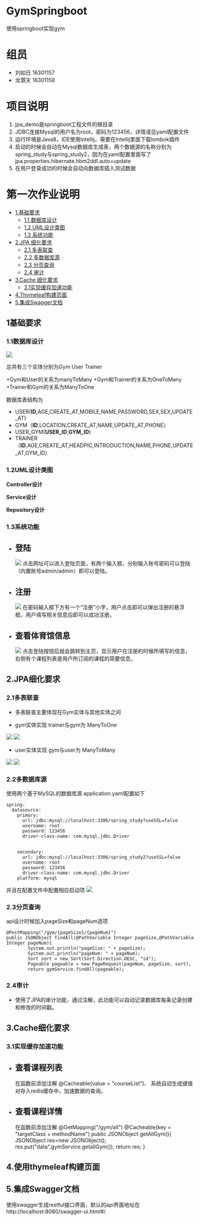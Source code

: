 # GymSpringboot
使用springboot实现gym

# 组员

+ 刘如日 16301157  
+ 龙灏天 16301158  

# 项目说明
1. jpa_demo是springboot工程文件的根目录  
3. JDBC连接Mysql的用户名为root，密码为123456，详情请见yaml配置文件
4. 运行环境是Java8，IDE使用Intellij，需要在Intellij里面下载lombok插件
5. 启动的时候会自动在Mysql数据库生成表，两个数据源的名称分别为spring_study与spring_study2，因为在yaml配置里面写了jpa.properties.hibernate.hbm2ddl.auto=update
6. 在用户登录成功的时候会自动向数据库插入测试数据

<!-- TOC -->
# 第一次作业说明
  - [1.基础要求](#1基础要求)
      - [1.1 数据库设计](#11数据库设计)
      - [1.2 UML设计类图](#12UML设计类图)
      - [1.3 系统功能](#13系统功能)
  - [2.JPA 细化要求](#2JPA细化要求)
      - [2.1 多表联查](#21多表联查)
      - [2.2 多数据库源](#22多数据库源)
      - [2.3 分页查询](#23分页查询)
      - [2.4 审计](#24审计)
  - [3.Cache 细化要求](#3Cache细化要求)
      - [3.1实现缓存加速功能](#31实现缓存加速功能)
  - [4.Thymeleaf构建页面](#4Thymeleaf构建页面)
  - [5.集成Swagger文档](#5集成Swagger文档)
<!-- /TOC -->  

## 1基础要求

### 1.1数据库设计

![](/docImage/GymSpringERModel.png)

总共有三个实体分别为Gym User Trainer

+Gym和User的关系为manyToMany
+Gym和Trainer的关系为OneToMany
+Trainer和Gym的关系为ManyToOne

数据库表结构为
+ USER(**ID**,AGE,CREATE_AT,MOBILE,NAME,PASSWORD,SEX,SEX,UPDATE_AT)
+ GYM（**ID**,LOCATION,CREATE_AT,NAME,UPDATE_AT,PHONE）
+ USER_GYM(**USER_ID**,**GYM_ID**)
+ TRAINER（**ID**,AGE,CREATE_AT,HEADPIC,INTRODUCTION,NAME,PHONE,UPDATE_AT,GYM_ID）

### 1.2UML设计类图

**Controller设计**

**Service设计**

**Repository设计**

### 1.3系统功能

+ 登陆
    -
    ![](/docImage/loginPage.png)
    点击网址可以进入登陆页面，有两个输入框，分别输入账号密码可以登陆（内置账号admin/admin）即可以登陆。
+ 注册
    -
    ![](/docImage/registerPage.png)
    在密码输入框下方有一个“注册”小字，用户点击即可以弹出注册的悬浮框，用户填写相关信息后即可以成功注册。
+ 查看体育馆信息
    -
    ![](/docImage/personPage.png)
    点击登陆按钮后就会跳转到主页，显示用户在注册的时候所填写的信息，右侧有个课程列表是用户所订阅的课程的简要信息。
    
## 2.JPA细化要求

### 2.1多表联查

+ 多表联查主要体现在Gym实体与其他实体之间

+ gym实体实现 trainer与gym为 ManyToOne

![](/docImage/gym_trainer.png)
![](/docImage/trainer_gym.png)

+ user实体实现 gym与user为 ManyToMany

![](/docImage/gym_user.png)
![](/docImage/user_gym.png)

### 2.2多数据库源

使用两个基于MySQL的数据库源 application.yaml配置如下

    spring:
      datasource:
        primary:
          url: jdbc:mysql://localhost:3306/spring_study?useSSL=false
          username: root
          password: 123456
          driver-class-name: com.mysql.jdbc.Driver


        secondary:
          url: jdbc:mysql://localhost:3306/spring_study2?useSSL=false
          username: root
          password: 123456
          driver-class-name: com.mysql.jdbc.Driver
        platform: mysql

并且在配置文件中配置相应启动项
![](docImage/mutil_datasource.png)


### 2.3分页查询

api设计时候加入pageSize和pageNum选项

    @PostMapping("/gym/{pageSize}/{pageNum}")
    public JSONObject findAll(@PathVariable Integer pageSize,@PathVariable Integer pageNum){
            System.out.println("pageSize: " + pageSize);
            System.out.println("pageNum: " + pageNum);
            Sort sort = new Sort(Sort.Direction.DESC, "id");
            Pageable pageable = new PageRequest(pageNum, pageSize, sort);
            return gymService.findAll(pageable);

### 2.4审计

+ 使用了JPA的审计功能，通过注解，此功能可以自动记录数据库每条记录创建和修改的时间戳。

## 3.Cache细化要求

### 3.1实现缓存加速功能

+ 查看课程列表
    -
    在函数前添加注解
    @Cacheable(value = "courseList")、
    系统自动生成键值对存入redis缓存中，加速数据的查询。
    
    
+ 查看课程详情
    -
    在函数前添加注解
    @GetMapping("/gym/all")
    @Cacheable(key = "targetClass + methodName")
    public JSONObject getAllGym(){
        JSONObject res=new JSONObject();
        res.put("data",gymService.getallGym());
        return res;
    }

## 4.使用thymeleaf构建页面
## 5.集成Swagger文档
使用swagger生成restful接口界面，默认的api界面地址在http://localhost:8080/swagger-ui.html#/  
